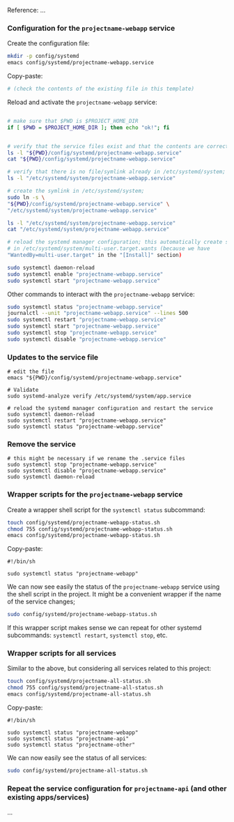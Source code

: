 Reference: ...

### Configuration for the `projectname-webapp` service

Create the configuration file:

```bash
mkdir -p config/systemd
emacs config/systemd/projectname-webapp.service
```

Copy-paste:

```bash
# (check the contents of the existing file in this template)
```

Reload and activate the `projectname-webapp` service:

```bash

# make sure that $PWD is $PROJECT_HOME_DIR
if [ $PWD = $PROJECT_HOME_DIR ]; then echo "ok!"; fi


# verify that the service files exist and that the contents are correct
ls -l "${PWD}/config/systemd/projectname-webapp.service"
cat "${PWD}/config/systemd/projectname-webapp.service"

# verify that there is no file/symlink already in /etc/systemd/system;
ls -l "/etc/systemd/system/projectname-webapp.service"

# create the symlink in /etc/systemd/system;
sudo ln -s \
"${PWD}/config/systemd/projectname-webapp.service" \
"/etc/systemd/system/projectname-webapp.service"

ls -l "/etc/systemd/system/projectname-webapp.service"
cat "/etc/systemd/system/projectname-webapp.service"

# reload the systemd manager configuration; this automatically create symlinks 
# in /etc/systemd/system/multi-user.target.wants (because we have
"WantedBy=multi-user.target" in the "[Install]" section)

sudo systemctl daemon-reload
sudo systemctl enable "projectname-webapp.service"
sudo systemctl start "projectname-webapp.service"
```

Other commands to interact with the `projectname-webapp` service:

```bash
sudo systemctl status "projectname-webapp.service"
journalctl --unit "projectname-webapp.service" --lines 500
sudo systemctl restart "projectname-webapp.service"
sudo systemctl start "projectname-webapp.service"
sudo systemctl stop "projectname-webapp.service"
sudo systemctl disable "projectname-webapp.service"
```

### Updates to the service file

```
# edit the file
emacs "${PWD}/config/systemd/projectname-webapp.service"

# Validate
sudo systemd-analyze verify /etc/systemd/system/app.service

# reload the systemd manager configuration and restart the service
sudo systemctl daemon-reload
sudo systemctl restart "projectname-webapp.service"
sudo systemctl status "projectname-webapp.service"
```

### Remove the service

```
# this might be necessary if we rename the .service files
sudo systemctl stop "projectname-webapp.service"
sudo systemctl disable "projectname-webapp.service"
sudo systemctl daemon-reload
```


### Wrapper scripts for the `projectname-webapp` service

Create a wrapper shell script for the `systemctl status` subcommand:

```bash
touch config/systemd/projectname-webapp-status.sh
chmod 755 config/systemd/projectname-webapp-status.sh
emacs config/systemd/projectname-webapp-status.sh
```

Copy-paste:

```
#!/bin/sh

sudo systemctl status "projectname-webapp"
```

We can now see easily the status of the `projectname-webapp` service using the shell script in the project. It might be a convenient wrapper if the 
name of the service changes;

```bash
sudo config/systemd/projectname-webapp-status.sh
```

If this wrapper script makes sense we can repeat for other systemd subcommands: `systemctl restart`, `systemctl stop`, etc.


### Wrapper scripts for all services

Similar to the above, but considering all services related to this project:

```bash
touch config/systemd/projectname-all-status.sh
chmod 755 config/systemd/projectname-all-status.sh
emacs config/systemd/projectname-all-status.sh
```

Copy-paste:

```
#!/bin/sh

sudo systemctl status "projectname-webapp"
sudo systemctl status "projectname-api"
sudo systemctl status "projectname-other"
```

We can now easily see the status of all services:

```bash
sudo config/systemd/projectname-all-status.sh
```

### Repeat the service configuration for `projectname-api` (and other existing apps/services)

...
